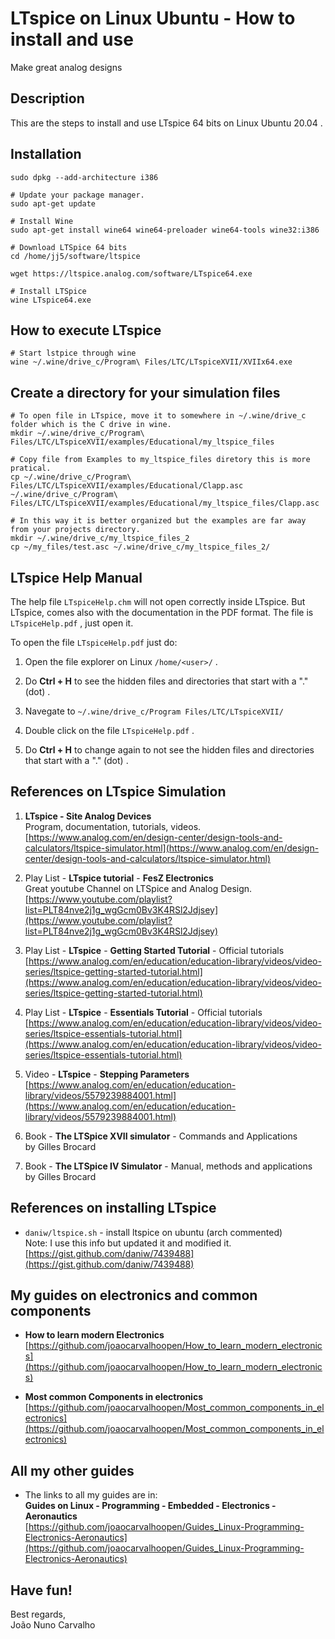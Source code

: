 # LTspice on Linux Ubuntu - How to install and use
Make great analog designs

## Description
This are the steps to install and use LTspice 64 bits on Linux Ubuntu 20.04 . <br>

## Installation

```
sudo dpkg --add-architecture i386

# Update your package manager.
sudo apt-get update

# Install Wine
sudo apt-get install wine64 wine64-preloader wine64-tools wine32:i386

# Download LTSpice 64 bits
cd /home/jj5/software/ltspice

wget https://ltspice.analog.com/software/LTspice64.exe

# Install LTSpice
wine LTspice64.exe
```

## How to execute LTspice 

```
# Start lstpice through wine
wine ~/.wine/drive_c/Program\ Files/LTC/LTspiceXVII/XVIIx64.exe
```

## Create a directory for your simulation files

```
# To open file in LTspice, move it to somewhere in ~/.wine/drive_c folder which is the C drive in wine.
mkdir ~/.wine/drive_c/Program\ Files/LTC/LTspiceXVII/examples/Educational/my_ltspice_files

# Copy file from Examples to my_ltspice_files diretory this is more pratical.
cp ~/.wine/drive_c/Program\ Files/LTC/LTspiceXVII/examples/Educational/Clapp.asc ~/.wine/drive_c/Program\ Files/LTC/LTspiceXVII/examples/Educational/my_ltspice_files/Clapp.asc 

# In this way it is better organized but the examples are far away from your projects directory.
mkdir ~/.wine/drive_c/my_ltspice_files_2
cp ~/my_files/test.asc ~/.wine/drive_c/my_ltspice_files_2/
```

## LTspice Help Manual

The help file ```LTspiceHelp.chm``` will not open correctly inside LTspice. But LTspice, comes also with the documentation in the PDF format. The file is ```LTspiceHelp.pdf``` , just open it.

To open the file ```LTspiceHelp.pdf``` just do:

1. Open the file explorer on Linux ```/home/<user>/``` .

2. Do **Ctrl + H** to see the hidden files and directories that start with a "." (dot) .

3. Navegate to ```~/.wine/drive_c/Program Files/LTC/LTspiceXVII/```

4. Double click on the file ```LTspiceHelp.pdf``` .

5. Do **Ctrl + H** to change again to not see the hidden files and directories that start with a "." (dot) .


## References on LTspice Simulation

1. **LTspice - Site Analog Devices** <br>
   Program, documentation, tutorials, videos. <br>
   [https://www.analog.com/en/design-center/design-tools-and-calculators/ltspice-simulator.html](https://www.analog.com/en/design-center/design-tools-and-calculators/ltspice-simulator.html) 

2. Play List - **LTspice tutorial** - **FesZ Electronics** <br>
   Great youtube Channel on LTSpice and Analog Design. <br>
   [https://www.youtube.com/playlist?list=PLT84nve2j1g_wgGcm0Bv3K4RSl2Jdjsey](https://www.youtube.com/playlist?list=PLT84nve2j1g_wgGcm0Bv3K4RSl2Jdjsey)

3. Play List - **LTspice** - **Getting Started Tutorial** - Official tutorials <br>
   [https://www.analog.com/en/education/education-library/videos/video-series/ltspice-getting-started-tutorial.html](https://www.analog.com/en/education/education-library/videos/video-series/ltspice-getting-started-tutorial.html) 

4. Play List - **LTspice** - **Essentials Tutorial** - Official tutorials <br>
   [https://www.analog.com/en/education/education-library/videos/video-series/ltspice-essentials-tutorial.html](https://www.analog.com/en/education/education-library/videos/video-series/ltspice-essentials-tutorial.html)

5. Video - **LTspice** - **Stepping Parameters** <br>
   [https://www.analog.com/en/education/education-library/videos/5579239884001.html](https://www.analog.com/en/education/education-library/videos/5579239884001.html)

6. Book - **The LTSpice XVII simulator** - Commands and Applications <br>
   by Gilles Brocard <br>

7. Book - **The LTSpice IV Simulator** - Manual, methods and applications <br>
   by Gilles Brocard <br>


## References on installing LTspice

* ```daniw/ltspice.sh``` - install ltspice on ubuntu (arch commented) <br>
  Note: I use this info but updated it and modified it. <br>
  [https://gist.github.com/daniw/7439488](https://gist.github.com/daniw/7439488)


## My guides on electronics and common components

* **How to learn modern Electronics** <br>
  [https://github.com/joaocarvalhoopen/How_to_learn_modern_electronics](https://github.com/joaocarvalhoopen/How_to_learn_modern_electronics)

* **Most common Components in electronics** <br>
  [https://github.com/joaocarvalhoopen/Most_common_components_in_electronics](https://github.com/joaocarvalhoopen/Most_common_components_in_electronics)


## All my other guides

* The links to all my guides are in: <br>
  **Guides on Linux - Programming - Embedded - Electronics - Aeronautics** <br>
  [https://github.com/joaocarvalhoopen/Guides_Linux-Programming-Electronics-Aeronautics](https://github.com/joaocarvalhoopen/Guides_Linux-Programming-Electronics-Aeronautics)


## Have fun!
Best regards, <br>
João Nuno Carvalho <br>

